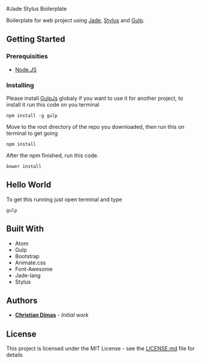 #Jade Stylus Boilerplate

Boilerplate for web project using [Jade](http://jade-lang.com/), [Stylus](http://stylus-lang.com/) and [Gulp](http://gulpjs.com/).

## Getting Started

### Prerequisities

 - [Node.JS](http://nodejs.org)

### Installing
Please install [GulpJs](http://gulpjs.com) globaly if you want to use it for another project, to install it run this code on you terminal
```
npm install -g gulp
```
Move to the root directory of the repo you downloaded, then run this on terminal to get going
```
npm install
```

After the npm finished, run this code.

```
bower install
```

## Hello World

To get this running just open terminal and type
```
gulp
```

## Built With

* Atom
* Gulp
* Bootstrap
* Animate.css
* Font-Awesome
* Jade-lang
* Stylus


## Authors

* [**Christian Dimas**](https://github.com/kenanchristian) - *Initial work*


## License

This project is licensed under the MIT License - see the [LICENSE.md](LICENSE.md) file for details
